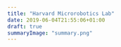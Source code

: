 ```yaml
---
title: "Harvard Microrobotics Lab"
date: 2019-06-04T21:55:06+01:00
draft: true
summaryImage: "summary.png"
---
```

